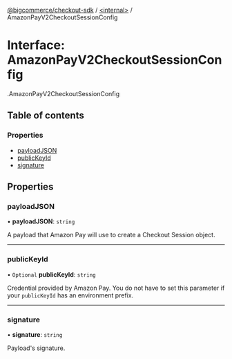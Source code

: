 [@bigcommerce/checkout-sdk](../README.md) / [<internal\>](../modules/internal_.md) / AmazonPayV2CheckoutSessionConfig

# Interface: AmazonPayV2CheckoutSessionConfig

[<internal>](../modules/internal_.md).AmazonPayV2CheckoutSessionConfig

## Table of contents

### Properties

- [payloadJSON](internal_.AmazonPayV2CheckoutSessionConfig.md#payloadjson)
- [publicKeyId](internal_.AmazonPayV2CheckoutSessionConfig.md#publickeyid)
- [signature](internal_.AmazonPayV2CheckoutSessionConfig.md#signature)

## Properties

### payloadJSON

• **payloadJSON**: `string`

A payload that Amazon Pay will use to create a Checkout Session object.

___

### publicKeyId

• `Optional` **publicKeyId**: `string`

Credential provided by Amazon Pay. You do not have to set this parameter
if your `publicKeyId` has an environment prefix.

___

### signature

• **signature**: `string`

Payload's signature.

